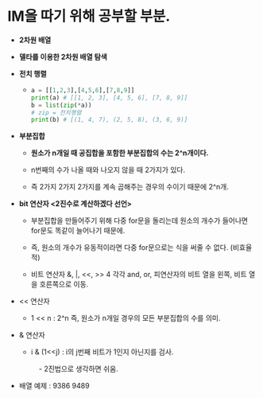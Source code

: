 # IM을 따기 위해 공부할 부분.



- **2차원 배열**

- **델타를 이용한 2차원 배열 탐색**

- **전치 행렬**
  
  - ```python
    a = [[1,2,3],[4,5,6],[7,8,9]]
    print(a) # [[1, 2, 3], [4, 5, 6], [7, 8, 9]]
    b = list(zip(*a))
    # zip = 전치행렬
    print(b) # [(1, 4, 7), (2, 5, 8), (3, 6, 9)]
    ```

- **부분집합**
  
  - **원소가 n개일 때 공집합을 포함한 부분집합의 수는 2^n개이다.**
  
  - n번째의 수가 나올 때와 나오지 않을 때 2가지가 있다.
  
  - 즉 2가지 2가지 2가지를 계속 곱해주는 경우의 수이기 때문에 2^n개.

- **bit 연산자 <2진수로 계산하겠다 선언>**
  
  - 부분집합을 만들어주기 위해 다중 for문을 돌리는데 원소의 개수가 들어나면 for문도 똑같이 늘어나기 때문에.
  
  - 즉, 원소의 개수가 유동적이라면 다중 for문으로는 식을 써줄 수 없다. (비효율적)
    
    
  
  - 비트 연산자 &, |, <<, >> 4 각각 and, or, 피연산자의 비트 열을 왼쪽, 비트 열을 호른쪽으로 이동. 

- << 연산자
  
  - 1 << n : 2^n 즉, 원소가 n개일 경우의 모든 부분집합의 수를 의미.

- & 연산자
  
  - i & (1<<j) : i의 j번째 비트가 1인지 아닌지를 검사.

                - 2진법으로 생각하면 쉬움.





- 배열 예제 : 9386 9489
